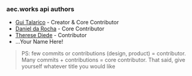 ### aec.works api authors

* [Gui Talarico](github.com/gtalarico) - Creator & Core Contributor
* [Daniel da Rocha](github.com/danrocha) - Core Contributor
* [Therese Diede](github.com/tdiede) - Contributor
* ...Your Name Here!


> PS: few commits or contributions (design, product) = contributor. Many commits + contributions = core contributor. That said, give yourself whatever title you would like
